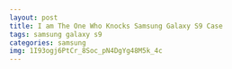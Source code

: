 ```yaml
---
layout: post
title: I am The One Who Knocks Samsung Galaxy S9 Case
tags: samsung galaxy s9
categories: samsung
img: 1I93ogj6PtCr_8Soc_pN4DgYg48M5k_4c
---
```

